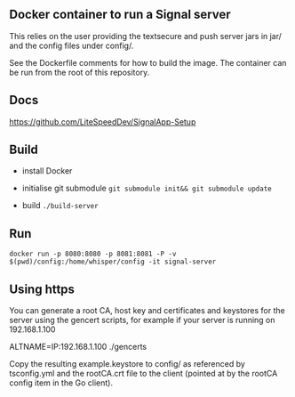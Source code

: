Docker container to run a Signal server
-----------------------------------------

This relies on the user providing the textsecure and push server jars in
jar/ and the config files under config/.

See the Dockerfile comments for how to build the image. The container can
be run from the root of this repository.

Docs
----------
https://github.com/LiteSpeedDev/SignalApp-Setup

Build
-----------
* install Docker

* initialise git submodule
`git submodule init&&
git submodule update`
* build 
`./build-server`

Run
-----------
`docker run -p 8080:8080 -p 8081:8081 -P -v $(pwd)/config:/home/whisper/config -it signal-server`

Using https
-----------

You can generate a root CA, host key and certificates and keystores for the server
using the gencert scripts, for example if your server is running on 192.168.1.100

ALTNAME=IP:192.168.1.100 ./gencerts

Copy the resulting example.keystore to config/ as referenced by tsconfig.yml and
the rootCA.crt file to the client (pointed at by the rootCA config item in the Go client).
